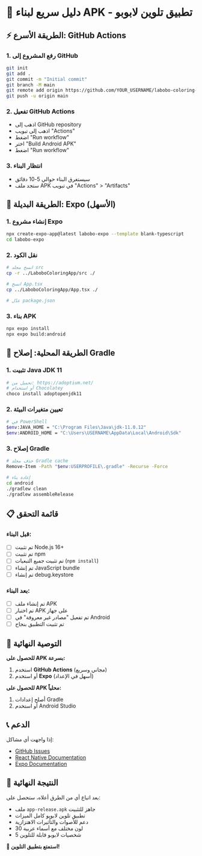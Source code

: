 # 🚀 دليل سريع لبناء APK - تطبيق تلوين لابوبو

## ⚡ الطريقة الأسرع: GitHub Actions

### 1. رفع المشروع إلى GitHub
```bash
git init
git add .
git commit -m "Initial commit"
git branch -M main
git remote add origin https://github.com/YOUR_USERNAME/labobo-coloring-app.git
git push -u origin main
```

### 2. تفعيل GitHub Actions
- اذهب إلى GitHub repository
- اذهب إلى تبويب "Actions"
- اضغط "Run workflow"
- اختر "Build Android APK"
- اضغط "Run workflow"

### 3. انتظار البناء
- سيستغرق البناء حوالي 5-10 دقائق
- ستجد ملف APK في تبويب "Actions" > "Artifacts"

## 📱 الطريقة البديلة: Expo (الأسهل)

### 1. إنشاء مشروع Expo
```bash
npx create-expo-app@latest labobo-expo --template blank-typescript
cd labobo-expo
```

### 2. نقل الكود
```bash
# انسخ مجلد src
cp -r ../LaboboColoringApp/src ./

# انسخ App.tsx
cp ../LaboboColoringApp/App.tsx ./

# عدّل package.json
```

### 3. بناء APK
```bash
npx expo install
npx expo build:android
```

## 🔧 الطريقة المحلية: إصلاح Gradle

### 1. تثبيت Java JDK 11
```bash
# تحميل من: https://adoptium.net/
# أو استخدام Chocolatey
choco install adoptopenjdk11
```

### 2. تعيين متغيرات البيئة
```bash
# في PowerShell
$env:JAVA_HOME = "C:\Program Files\Java\jdk-11.0.12"
$env:ANDROID_HOME = "C:\Users\USERNAME\AppData\Local\Android\Sdk"
```

### 3. إصلاح Gradle
```bash
# حذف مجلد Gradle cache
Remove-Item -Path "$env:USERPROFILE\.gradle" -Recurse -Force

# إعادة بناء
cd android
./gradlew clean
./gradlew assembleRelease
```

## 📋 قائمة التحقق

### قبل البناء:
- [ ] تم تثبيت Node.js 16+
- [ ] تم تثبيت npm
- [ ] تم تثبيت جميع التبعيات (`npm install`)
- [ ] تم إنشاء JavaScript bundle
- [ ] تم إنشاء debug.keystore

### بعد البناء:
- [ ] تم إنشاء ملف APK
- [ ] تم اختبار APK على جهاز
- [ ] تم تفعيل "مصادر غير معروفة" في Android
- [ ] تم تثبيت التطبيق بنجاح

## 🎯 التوصية النهائية

**للحصول على APK بسرعة:**
1. استخدم **GitHub Actions** (مجاني وسريع)
2. أو استخدم **Expo** (أسهل في الإعداد)

**للحصول على APK محلياً:**
1. أصلح إعدادات Gradle
2. أو استخدم Android Studio

## 📞 الدعم

إذا واجهت أي مشاكل:
- [GitHub Issues](https://github.com/YOUR_USERNAME/labobo-coloring-app/issues)
- [React Native Documentation](https://reactnative.dev/docs/signed-apk-android)
- [Expo Documentation](https://docs.expo.dev/)

## 🎉 النتيجة النهائية

بعد اتباع أي من الطرق أعلاه، ستحصل على:
- ملف `app-release.apk` جاهز للتثبيت
- تطبيق تلوين لابوبو كامل الميزات
- دعم للأصوات والتأثيرات الاهتزازية
- 30 لون مختلف مع أسماء عربية
- 5 شخصيات لابوبو قابلة للتلوين

**🎨 استمتع بتطبيق التلوين!** 